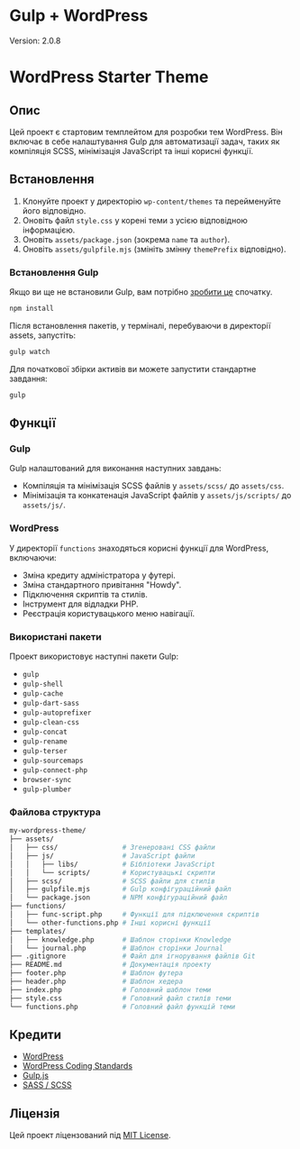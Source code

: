 # Gulp + WordPress

Version: 2.0.8

# WordPress Starter Theme

## Опис

Цей проект є стартовим темплейтом для розробки тем WordPress. Він включає в себе налаштування Gulp для автоматизації задач, таких як компіляція SCSS, мінімізація JavaScript та інші корисні функції.

## Встановлення

1. Клонуйте проект у директорію `wp-content/themes` та перейменуйте його відповідно.
2. Оновіть файл `style.css` у корені теми з усією відповідною інформацією.
3. Оновіть `assets/package.json` (зокрема `name` та `author`).
4. Оновіть `assets/gulpfile.mjs` (змініть змінну `themePrefix` відповідно).

### Встановлення Gulp

Якщо ви ще не встановили Gulp, вам потрібно [зробити це](https://github.com/gulpjs/gulp/blob/master/docs/getting-started.md) спочатку.

```sh
npm install
```

Після встановлення пакетів, у терміналі, перебуваючи в директорії assets, запустіть:

```sh
gulp watch
```
Для початкової збірки активів ви можете запустити стандартне завдання:

```sh
gulp
``` 
## Функції
### Gulp
Gulp налаштований для виконання наступних завдань:  
* Компіляція та мінімізація SCSS файлів у `assets/scss/` до `assets/css`.
* Мінімізація та конкатенація JavaScript файлів у `assets/js/scripts/` до `assets/js/`.

### WordPress
У директорії `functions` знаходяться корисні функції для WordPress, включаючи:  
* Зміна кредиту адміністратора у футері.
* Зміна стандартного привітання "Howdy".
* Підключення скриптів та стилів.
* Інструмент для відладки PHP.
* Реєстрація користувацького меню навігації.

### Використані пакети
Проект використовує наступні пакети Gulp:
* `gulp`
* `gulp-shell`
* `gulp-cache`
* `gulp-dart-sass`
* `gulp-autoprefixer`
* `gulp-clean-css`
* `gulp-concat`
* `gulp-rename`
* `gulp-terser`
* `gulp-sourcemaps`
* `gulp-connect-php`
* `browser-sync`
* `gulp-plumber`


### Файлова структура
```sh
my-wordpress-theme/
├── assets/
│   ├── css/                # Згенеровані CSS файли
│   ├── js/                 # JavaScript файли
│   │   ├── libs/           # Бібліотеки JavaScript
│   │   └── scripts/        # Користувацькі скрипти
│   ├── scss/               # SCSS файли для стилів
│   ├── gulpfile.mjs        # Gulp конфігураційний файл
│   └── package.json        # NPM конфігураційний файл
├── functions/
│   ├── func-script.php     # Функції для підключення скриптів
│   └── other-functions.php # Інші корисні функції
├── templates/
│   ├── knowledge.php       # Шаблон сторінки Knowledge
│   └── journal.php         # Шаблон сторінки Journal
├── .gitignore              # Файл для ігнорування файлів Git
├── README.md               # Документація проекту
├── footer.php              # Шаблон футера
├── header.php              # Шаблон хедера
├── index.php               # Головний шаблон теми
├── style.css               # Головний файл стилів теми
└── functions.php           # Головний файл функцій теми

```

## Кредити

- [WordPress](https://wordpress.com)
- [WordPress Coding Standards](https://github.com/WordPress-Coding-Standards/WordPress-Coding-Standards)
- [Gulp.js](http://gulpjs.com/)
- [SASS / SCSS](http://sass-lang.com/)

## Ліцензія

Цей проект ліцензований під [MIT License](LICENSE).
